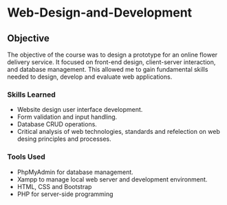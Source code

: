# Web-Design-and-Development

## Objective
The objective of the course was to design a prototype for an online flower delivery service. It focused on front-end design, client-server interaction, and database management. This allowed me to gain fundamental skills needed to design, develop and evaluate web applications.

### Skills Learned

-  Website design user interface development.
-  Form validation and input handling.
-  Database CRUD operations.
-  Critical analysis of web technologies, standards and refelection on web desing principles and processes.

### Tools Used

- PhpMyAdmin for database management.
- Xampp to manage local web server and development environment.
- HTML, CSS and Bootstrap 
- PHP for server-side programming

